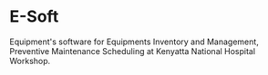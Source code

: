# E-Soft
Equipment's software for Equipments Inventory and Management, Preventive Maintenance Scheduling at Kenyatta National Hospital Workshop.

